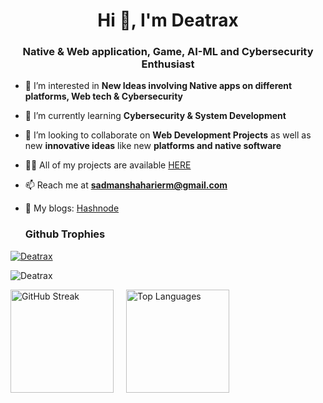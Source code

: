 <h1 align="center">Hi 👋, I'm Deatrax</h1>
<h3 align="center">Native & Web application, Game, AI-ML and Cybersecurity Enthusiast</h3>

- 🔭 I’m interested in **New Ideas involving Native apps on different platforms, Web tech & Cybersecurity**
- 🌱 I’m currently learning **Cybersecurity & System Development**
- 🤝 I’m looking to collaborate on **Web Development Projects** as well as new **innovative ideas** like new **platforms and native software**
- 👨‍💻 All of my projects are available [HERE](#)
- 📫 Reach me at **sadmanshaharierm@gmail.com**
- 📝 My blogs: [Hashnode](https://deatrax.hashnode.dev)

  <h3>Github Trophies</h3>
<p> 
  <a href="https://github.com/ryo-ma/github-profile-trophy">
    <img src="https://github-profile-trophy.vercel.app/?username=deatrax&row=1&column=8&margin-w=15&margin-h=15&theme=dracula&no-frame=true" alt="Deatrax" />
  </a>
</p>

<p align="left"> <img src="https://komarev.com/ghpvc/?username=deatrax&label=Profile%20views&color=blueviolet&style=for-the-badge" alt="Deatrax" /> </p>


<div style="display: flex; align-items: center; gap: 20px;">
  <img src="https://streak-stats.demolab.com?user=deatrax&theme=dark&border_radius=8&fire=FF6E96" alt="GitHub Streak" style="height: 165px; "/>
  <img src="https://github-readme-stats.vercel.app/api/top-langs/?username=deatrax&layout=compact&theme=dark&hide_border=false" alt="Top Languages" style="height: 165px;"/>
</div>
